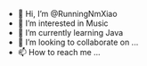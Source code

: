 - 👋 Hi, I’m @RunningNmXiao
- 👀 I’m interested in Music 
- 🌱 I’m currently learning Java
- 💞️ I’m looking to collaborate on ...
- 📫 How to reach me ...

<!---
RunningNmXiao/RunningNmXiao is a ✨ special ✨ repository because its `README.md` (this file) appears on your GitHub profile.
You can click the Preview link to take a look at your changes.
--->
